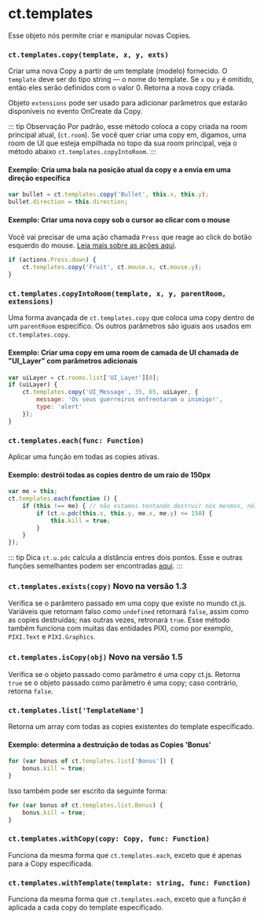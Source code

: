 # ct.templates

Esse objeto nós permite criar e manipular novas Copies.

### `ct.templates.copy(template, x, y, exts)`

Criar uma nova Copy a partir de um template (modelo) fornecido. O `template` deve ser do tipo string — o nome do template. Se `x` ou `y` é omitido, então eles serão definidos com o valor 0. Retorna a nova copy criada.

Objeto `extensions` pode ser usado para adicionar parâmetros que estarão disponíveis no evento OnCreate da Copy.

::: tip Observação
Por padrão, esse método coloca a copy criada na room principal atual, (`ct.room`). Se você quer criar uma copy em, digamos, uma room de UI que esteja empilhada no topo da sua room principal, veja o método abaixo `ct.templates.copyIntoRoom`.
:::

#### Exemplo: Cria uma bala na posição atual da copy e a envia em uma direção específica

```js
var bullet = ct.templates.copy('Bullet', this.x, this.y);
bullet.direction = this.direction;
```

#### Exemplo: Criar uma nova copy sob o cursor ao clicar com o mouse

Você vai precisar de uma ação chamada `Press` que reage ao click do botão esquerdo do mouse. [Leia mais sobre as ações aqui](actions.html).

```js
if (actions.Press.down) {
    ct.templates.copy('Fruit', ct.mouse.x, ct.mouse.y);
}
```

### `ct.templates.copyIntoRoom(template, x, y, parentRoom, extensions)`

Uma forma avançada de `ct.templates.copy` que coloca uma copy dentro de um `parentRoom` específico. Os outros parâmetros são iguais aos usados em `ct.templates.copy`.

#### Exemplo: Criar uma copy em uma room de camada de UI chamada de "UI_Layer" com parâmetros adicionais

```js
var uiLayer = ct.rooms.list['UI_Layer'][0];
if (uiLayer) {
    ct.templates.copy('UI_Message', 35, 65, uiLayer, {
        message: 'Os seus guerreiros enfrentaram o inimigo!',
        type: 'alert'
    });
}
```

### `ct.templates.each(func: Function)`

Aplicar uma função em todas as copies ativas.

#### Exemplo: destrói todas as copies dentro de um raio de 150px

```js
var me = this;
ct.templates.each(function () {
    if (this !== me) { // não estamos tentando destruir nós mesmos, né?
        if (ct.u.pdc(this.x, this.y, me.x, me.y) <= 150) {
            this.kill = true;
        }
    }
});
```

::: tip Dica
`ct.u.pdc` calcula a distância entres dois pontos. Esse e outras funções semelhantes podem ser encontradas [aqui](ct.u.html).
:::

### `ct.templates.exists(copy)` <badge>Novo na versão 1.3</badge>

Verifica se o parâmtero passado em uma copy que existe no mundo ct.js. Variáveis que retornam falso como `undefined` retornará `false`, assim como as copies destruídas; nas outras vezes, retronará `true`. Esse método também funciona com muitas das entidades PIXI, como por exemplo, `PIXI.Text` e `PIXI.Graphics`.

### `ct.templates.isCopy(obj)` <badge>Novo na versão 1.5</badge>
Verifica se o objeto passado como parâmetro é uma copy ct.js. Retorna `true` se o objeto passado como parâmetro é uma copy; caso contrário, retorna `false`.

### `ct.templates.list['TemplateName']`

Retorna um array com todas as copies existentes do template especificado.

#### Exemplo: determina a destruição de todas as Copies 'Bonus'

```js
for (var bonus of ct.templates.list['Bonus']) {
    bonus.kill = true;
}
```

Isso também pode ser escrito da seguinte forma:

```js
for (var bonus of ct.templates.list.Bonus) {
    bonus.kill = true;
}
```

### `ct.templates.withCopy(copy: Copy, func: Function)`

Funciona da mesma forma que `ct.templates.each`, exceto que é apenas para a Copy especificada.

### `ct.templates.withTemplate(template: string, func: Function)`

Funciona da mesma forma que `ct.templates.each`, exceto que a função é aplicada a cada copy do template especificado.
